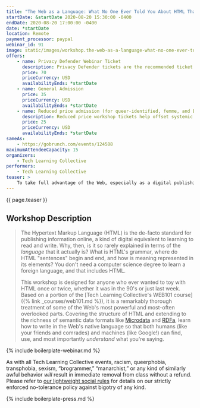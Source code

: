 ```yaml
---
title: "The Web as a Language: What No One Ever Told You About HTML That You Didn't Know To Ask"
startDate: &startDate 2020-08-20 15:30:00 -0400
endDate: 2020-08-20 17:00:00 -0400
date: *startDate
location: Remote
payment_processor: paypal
webinar_id: 91
image: static/images/workshop.the-web-as-a-language-what-no-one-ever-told-you-about-html-that-you-didnt-know-to-ask.rectangle.jpg
offers:
    - name: Privacy Defender Webinar Ticket
      description: Privacy Defender tickets are the recommended ticket type for those who can afford to help fund the digital security and online privacy advocacy communities with their financial resources, are attending the workshop with the support of their employers or other backers, or have other resources available to them. Purchasing tickets at this level makes it possible for us to offer reduced price tickets to those in need.
      price: 70
      priceCurrency: USD
      availabilityEnds: *startDate
    - name: General Admission
      price: 35
      priceCurrency: USD
      availabilityEnds: *startDate
    - name: Reduced price admission (for queer-identified, femme, and BIPOC people)
      description: Reduced price workshop tickets help offset systemic biases prevalent in society and in the technology sector especially.
      price: 25
      priceCurrency: USD
      availabilityEnds: *startDate
sameAs:
    - https://gobrunch.com/events/124588
maximumAttendeeCapacity: 15
organizers:
    - Tech Learning Collective
performers:
    - Tech Learning Collective
teaser: >
    To take full advantage of the Web, especially as a digital publishing medium, you need to start by using the full expressive power of its most fundamental part: the simple HTML "Web page." This workshop covers HTML, the HyperText Markup Language, as though it were a language in which you can write poems as well as tables of facts and figures, because it is! Learn how to structure your pages in digital rhyme and meter and find out why this approach results in better code for both beautiful designs and automated processes.
---
```


{{ page.teaser }}

## Workshop Description

> The Hypertext Markup Language (HTML) is the de-facto standard for publishing information online, a kind of digital equivalent to learning to read and write. Why, then, is it so rarely explained in terms of the *language* that it actually is? What is HTML's grammar, where do HTML "sentences" begin and end, and how is meaning represented in its elements? You don't need a computer science degree to learn a foreign language, and that includes HTML.
>
> This workshop is designed for anyone who ever wanted to toy with HTML once or twice, whether it was in the 90's or just last week. Based on a portion of the [Tech Learning Collective's WEB101 course]({% link _courses/web101.md %}), it is a remarkably thorough treatment of some of the Web's most powerful and most-often overlooked parts. Covering the structure of HTML and extending to the richness of semantic data formats like [Microdata](https://en.wikipedia.org/wiki/Microdata_%28HTML%29) and [RDFa](https://en.wikipedia.org/wiki/RDFa), learn how to write in the Web's native language so that both humans (like your friends and comrades) and machines (like Google!) can find, use, and most importantly *understand* what you're saying.

{% include boilerplate-webinar.md %}

As with all Tech Learning Collective events, racism, queerphobia, transphobia, sexism, &ldquo;brogrammer,&rdquo; &ldquo;manarchist,&rdquo; or any kind of similarly awful behavior *will* result in immediate removal from class without a refund. Please refer to [our lightweight social rules](https://github.com/AnarchoTechNYC/meta/wiki/Social-rules) for details on our strictly enforced no-tolerance policy against bigotry of any kind.

{% include boilerplate-press.md %}
